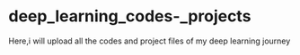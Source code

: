 # deep_learning_codes-_projects
Here,i will upload all the codes and project files of my deep learning journey
